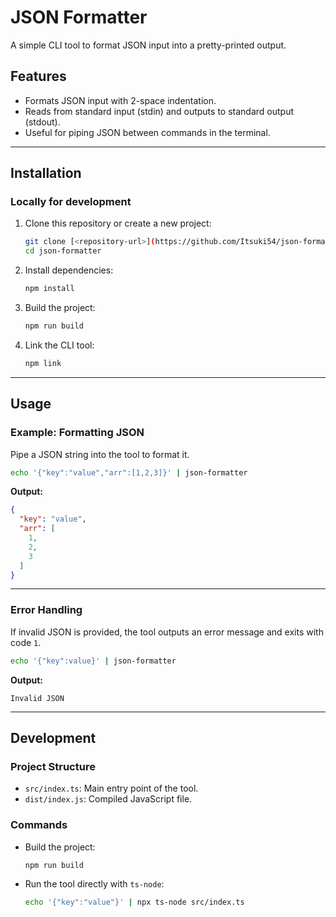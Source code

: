 # JSON Formatter

A simple CLI tool to format JSON input into a pretty-printed output.

## Features

- Formats JSON input with 2-space indentation.
- Reads from standard input (stdin) and outputs to standard output (stdout).
- Useful for piping JSON between commands in the terminal.

---

## Installation

### Locally for development

1. Clone this repository or create a new project:
   ```bash
   git clone [<repository-url>](https://github.com/Itsuki54/json-formatter.git)
   cd json-formatter
   ```

2. Install dependencies:
   ```bash
   npm install
   ```

3. Build the project:
   ```bash
   npm run build
   ```

4. Link the CLI tool:
   ```bash
   npm link
   ```

---

## Usage

### Example: Formatting JSON

Pipe a JSON string into the tool to format it.

```bash
echo '{"key":"value","arr":[1,2,3]}' | json-formatter
```

**Output:**
```json
{
  "key": "value",
  "arr": [
    1,
    2,
    3
  ]
}
```

---

### Error Handling

If invalid JSON is provided, the tool outputs an error message and exits with code `1`.

```bash
echo '{"key":value}' | json-formatter
```

**Output:**
```
Invalid JSON
```

---

## Development

### Project Structure

- `src/index.ts`: Main entry point of the tool.
- `dist/index.js`: Compiled JavaScript file.

### Commands

- Build the project:
  ```bash
  npm run build
  ```
- Run the tool directly with `ts-node`:
  ```bash
  echo '{"key":"value"}' | npx ts-node src/index.ts
  ```
